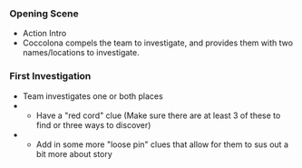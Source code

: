 


### Opening Scene
- Action Intro
- Coccolona compels the team to investigate, and provides them with two names/locations to investigate.

### First Investigation
- Team investigates one or both places
- - Have a "red cord" clue (Make sure there are at least 3 of these to find or three ways to discover)
- - Add in some more "loose pin" clues that allow for them to sus out a bit more about story

<!--stackedit_data:
eyJoaXN0b3J5IjpbLTE1Mzg3OTIzMDMsNTgxNjMzNTc1LC02Nz
A5NjA3MTFdfQ==
-->